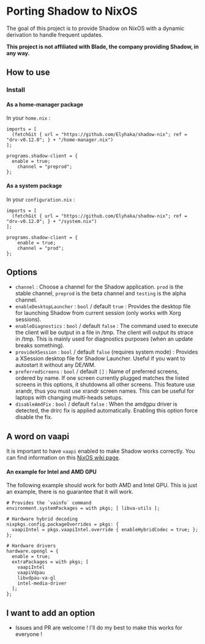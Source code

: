 # Porting Shadow to NixOS

The goal of this project is to provide Shadow on NixOS with a dynamic derivation to handle frequent updates.

**This project is not affiliated with Blade, the company providing Shadow, in any way.**

## How to use

### Install

#### As a home-manager package

In your `home.nix` :

```
imports = [
  (fetchGit { url = "https://github.com/Elyhaka/shadow-nix"; ref = "drv-v0.12.0"; } + "/home-manager.nix")
];

programs.shadow-client = {
  enable = true;
    channel = "preprod";
};
```

#### As a system package

In your `configuration.nix` :

```
imports = [
  (fetchGit { url = "https://github.com/Elyhaka/shadow-nix"; ref = "drv-v0.12.0"; } + "/system.nix")
];

programs.shadow-client = {
    enable = true;
    channel = "prod";
};
```

## Options

 - `channel` : Choose a channel for the Shadow application. `prod` is the stable channel, `preprod` is the beta channel and `testing` is the alpha channel.
 - `enableDesktopLauncher` : `bool` / default `true` : Provides the desktop file for launching Shadow from current session (only works with Xorg sessions).
 - `enableDiagnostics` : `bool` / default `false` : The command used to execute the client will be output in a file in /tmp. The client will output its strace in /tmp. This is mainly used for diagnostics purposes (when an update breaks something).
 - `provideXSession` : `bool` / default `false` (requires system mode) : Provides a XSession desktop file for Shadow Launcher. Useful if you want to autostart it without any DE/WM.
 - `preferredScreens` : `bool` / default `[]` : Name of preferred screens, ordered by name. If one screen currently plugged matches the listed screens in this options, it shutdowns all other screens. This feature use xrandr, thus you must use xrandr screen names. This can be useful for laptops with changing multi-heads setups.
 - `disableAmdFix` : `bool` / default `false` : When the amdgpu driver is detected, the drirc fix is applied automatically. Enabling this option force disable the fix.


## A word on vaapi

It is important to have `vaapi` enabled to make Shadow works correctly. You can find information on this [NixOS wiki page](https://nixos.wiki/wiki/Accelerated_Video_Playback). 


#### An example for Intel and AMD GPU

The following example should work for both AMD and Intel GPU. This is just an example, there is no guarantee that it will work.

```
# Provides the `vainfo` command
environment.systemPackages = with pkgs; [ libva-utils ];

# Hardware hybrid decoding
nixpkgs.config.packageOverrides = pkgs: {
  vaapiIntel = pkgs.vaapiIntel.override { enableHybridCodec = true; };
};

# Hardware drivers
hardware.opengl = {
  enable = true;
  extraPackages = with pkgs; [
    vaapiIntel
    vaapiVdpau
    libvdpau-va-gl
    intel-media-driver
  ];
};
```


## I want to add an option

 - Issues and PR are welcome ! I'll do my best to make this works for everyone !

